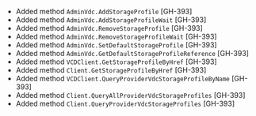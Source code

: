 * Added method `AdminVdc.AddStorageProfile` [GH-393]
* Added method `AdminVdc.AddStorageProfileWait` [GH-393]
* Added method `AdminVdc.RemoveStorageProfile` [GH-393]
* Added method `AdminVdc.RemoveStorageProfileWait` [GH-393]
* Added method `AdminVdc.SetDefaultStorageProfile` [GH-393]
* Added method `AdminVdc.GetDefaultStorageProfileReference` [GH-393]
* Added method `VCDClient.GetStorageProfileByHref` [GH-393]
* Added method `Client.GetStorageProfileByHref` [GH-393]
* Added method `VCDClient.QueryProviderVdcStorageProfileByName` [GH-393]
* Added method `Client.QueryAllProviderVdcStorageProfiles` [GH-393]
* Added method `Client.QueryProviderVdcStorageProfiles` [GH-393]
